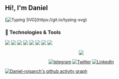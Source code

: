 ## Hi!, I'm Daniel

[![Typing SVG](https://readme-typing-svg.herokuapp.com?font=Lato&size=30&color=3954F7&background=B5D8FF00&lines=Welcome!!;Math%2C+Programming%2C+Music+....)](https://git.io/typing-svg)


### 🔧 Technologies & Tools

![](https://img.shields.io/badge/OS-Linux-informational?style=flat&logo=linux&logoColor=white&color=orange)
![](https://img.shields.io/badge/Code-R-informational?style=flat&logo=r&logoColor=white&color=orange)
![](https://img.shields.io/badge/Tools-Jupyter-informational?style=flat&logo=jupyter&logoColor=white&color=orange)
![](https://img.shields.io/badge/Code-Julia-informational?style=flat&logo=julia&logoColor=white&color=orange)
![](https://img.shields.io/badge/Tools-MySQL-informational?style=flat&logo=MySql&logoColor=white&color=orange)
![](https://img.shields.io/badge/Tools-LaTeX-informational?style=flat&logo=LaTeX&logoColor=white&color=orange)
![](https://img.shields.io/badge/Code-Python-informational?style=flat&logo=python&logoColor=white&color=orange)
![](https://img.shields.io/badge/Tools-Markdown-informational?style=flat&logo=markdown&logoColor=white&color=orange)


<p align="center">
<a href="https://github.com/daniel-rojsanch/github-readme-stats"><img align="center" src="https://github-readme-stats.vercel.app/api/top-langs/?username=daniel-rojsanch&layout=compact&theme=dracula&hide_border=true" /></a>
</p>


<p align="center"><a href="####" target="_blank"><img alt="telegram" src="https://img.shields.io/badge/telegram-%230077B5.svg?&style=for-the-badge&logo=TELEGRAM&logoColor=white" /></a> <a href="########" target="_blank"><img alt="Twitter" src="https://img.shields.io/badge/twitter-%231DA1F2.svg?&style=for-the-badge&logo=twitter&logoColor=white" /></a> <a href="########" target="_blank"><img alt="LinkedIn" src="https://img.shields.io/badge/linkedin-%230077B5.svg?&style=for-the-badge&logo=linkedin&logoColor=white" /></a>
</p>



[![Daniel-rojsanch's github activity graph](https://activity-graph.herokuapp.com/graph?username=daniel-rojsanch&theme=redical&radius=4)](https://github.com/ashutosh00710/github-readme-activity-graph)

